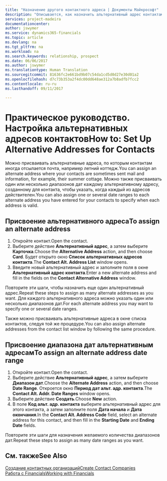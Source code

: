 ```yaml
---
title: "Назначение другого контактного адреса | Документы Майкрософт"
description: "Описывается, как назначить альтернативный адрес контактам или потенциальным клиентам, на который периодически отправлять информацию."
services: project-madeira
documentationcenter: 
author: jswymer
ms.service: dynamics365-financials
ms.topic: article
ms.devlang: na
ms.tgt_pltfrm: na
ms.workload: na
ms.search.keywords: relationship, prospect
ms.date: 06/06/2017
ms.author: jswymer
ms.translationtype: Human Translation
ms.sourcegitcommit: 81636fc2e661bd9b07c54da1cd5d0d27e30d01a2
ms.openlocfilehash: d7c73b353a2f4dc00dd648ae312a7b8adfb7fcc2
ms.contentlocale: ru-ru
ms.lasthandoff: 09/11/2017

---
```

# <a name="how-to-set-up-alternative-addresses-for-contacts"></a><span data-ttu-id="0f016-103">Практическое руководство. Настройка альтернативных адресов контактов</span><span class="sxs-lookup"><span data-stu-id="0f016-103">How to: Set Up Alternative Addresses for Contacts</span></span>
<span data-ttu-id="0f016-104">Можно присваивать альтернативные адреса, по которым контактам иногда отсылается почта, например летний коттедж.</span><span class="sxs-lookup"><span data-stu-id="0f016-104">You can assign an alternate address where your contacts are sometimes sent mail and information, for example, their summer cottage.</span></span> <span data-ttu-id="0f016-105">Можно также присваивать один или несколько диапазонов дат каждому альтернативному адресу, созданному для контакта, чтобы указать, когда каждый из адресов действителен.</span><span class="sxs-lookup"><span data-stu-id="0f016-105">You can also assign one or several date ranges to each alternate address you have entered for your contacts to specify when each address is valid.</span></span>

## <a name="to-assign-an-alternate-address"></a><span data-ttu-id="0f016-106">Присвоение альтернативного адреса</span><span class="sxs-lookup"><span data-stu-id="0f016-106">To assign an alternate address</span></span>
1. <span data-ttu-id="0f016-107">Откройте контакт.</span><span class="sxs-lookup"><span data-stu-id="0f016-107">Open the contact.</span></span>
2. <span data-ttu-id="0f016-108">Выберите действие **Альтернативный адрес**, а затем выберите **Карточка**.</span><span class="sxs-lookup"><span data-stu-id="0f016-108">Choose the **Alternative Address** action, and then choose **Card**.</span></span> <span data-ttu-id="0f016-109">Будет открыто окно **Список альтернативных адресов контакта**.</span><span class="sxs-lookup"><span data-stu-id="0f016-109">The **Contact Alt. Address List** window opens.</span></span>
3. <span data-ttu-id="0f016-110">Введите новый альтернативный адрес и заполните поля в окне **Альтернативный адрес контакта**.</span><span class="sxs-lookup"><span data-stu-id="0f016-110">Enter a new alternate address and fill in the fields on the **Contact Alternative Address** window.</span></span>

<span data-ttu-id="0f016-111">Повторите эти шаги, чтобы назначить еще один альтернативный адрес.</span><span class="sxs-lookup"><span data-stu-id="0f016-111">Repeat these steps to assign as many alternate addresses as you want.</span></span> <span data-ttu-id="0f016-112">Для каждого альтернативного адреса можно указать один или несколько диапазонов дат.</span><span class="sxs-lookup"><span data-stu-id="0f016-112">For each alternate address you may want to specify one or several date ranges.</span></span>

<span data-ttu-id="0f016-113">Также можно присваивать альтернативные адреса в окне списка контактов, следуя той же процедуре.</span><span class="sxs-lookup"><span data-stu-id="0f016-113">You can also assign alternate addresses from the contact list window by following the same procedure.</span></span>

## <a name="to-assign-an-alternate-address-date-range"></a><span data-ttu-id="0f016-114">Присвоение диапазона дат альтернативным адресам</span><span class="sxs-lookup"><span data-stu-id="0f016-114">To assign an alternate address date range</span></span>
1. <span data-ttu-id="0f016-115">Откройте контакт.</span><span class="sxs-lookup"><span data-stu-id="0f016-115">Open the contact.</span></span>
2. <span data-ttu-id="0f016-116">Выберите действие **Альтернативный адрес**, а затем выберите **Диапазон дат**.</span><span class="sxs-lookup"><span data-stu-id="0f016-116">Choose the **Alternate Address** action, and then choose **Date Range**.</span></span> <span data-ttu-id="0f016-117">Откроется окно **Период дат альт. адр. контакта**.</span><span class="sxs-lookup"><span data-stu-id="0f016-117">The **Contact Alt. Addr. Date Ranges** window opens.</span></span>
3. <span data-ttu-id="0f016-118">Выберите действие **Создать**.</span><span class="sxs-lookup"><span data-stu-id="0f016-118">Choose **New** action.</span></span>
4. <span data-ttu-id="0f016-119">В поле **Код альт. адр. контакта** выберите альтернативный адрес для этого контакта, а затем заполните поля **Дата начала** и **Дата окончания**.</span><span class="sxs-lookup"><span data-stu-id="0f016-119">In the **Contact Alt. Address Code** field, select an alternate address for this contact, and then fill in the **Starting Date** and **Ending Date** fields.</span></span>

<span data-ttu-id="0f016-120">Повторите эти шаги для назначения желаемого количества диапазонов дат.</span><span class="sxs-lookup"><span data-stu-id="0f016-120">Repeat these steps to assign as many date ranges as you want.</span></span>

## <a name="see-also"></a><span data-ttu-id="0f016-121">См. также</span><span class="sxs-lookup"><span data-stu-id="0f016-121">See Also</span></span>
[<span data-ttu-id="0f016-122">Создание контактных организаций</span><span class="sxs-lookup"><span data-stu-id="0f016-122">Create Contact Companies</span></span>](marketing-create-contact-companies.md)  
[<span data-ttu-id="0f016-123">Работа с Financials</span><span class="sxs-lookup"><span data-stu-id="0f016-123">Working with Financials</span></span>](ui-work-product.md)

